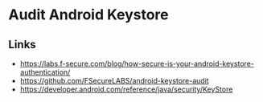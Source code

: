 # Audit Android Keystore




## Links
- https://labs.f-secure.com/blog/how-secure-is-your-android-keystore-authentication/
- https://github.com/FSecureLABS/android-keystore-audit
- https://developer.android.com/reference/java/security/KeyStore
